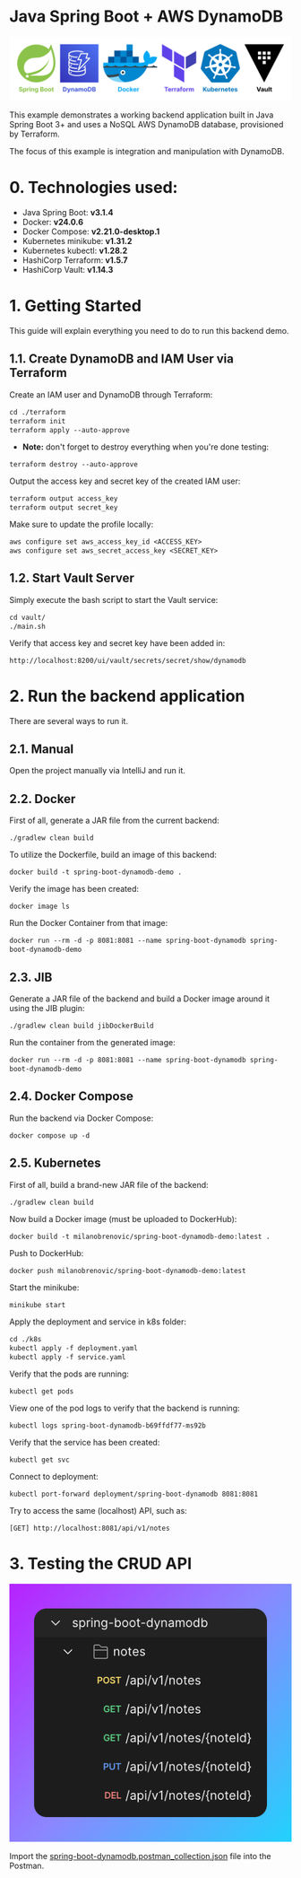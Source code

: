 # Java Spring Boot + AWS DynamoDB

![banner](misc/banner.svg)

This example demonstrates a working backend application built in Java Spring Boot 3+
and uses a NoSQL AWS DynamoDB database, provisioned by Terraform.

The focus of this example is integration and manipulation with DynamoDB.

# 0. Technologies used:

- Java Spring Boot: **v3.1.4**
- Docker: **v24.0.6**
- Docker Compose: **v2.21.0-desktop.1**
- Kubernetes minikube: **v1.31.2**
- Kubernetes kubectl: **v1.28.2**
- HashiCorp Terraform: **v1.5.7**
- HashiCorp Vault: **v1.14.3**

# 1. Getting Started

This guide will explain everything you need to do to run this backend demo.

## 1.1. Create DynamoDB and IAM User via Terraform

Create an IAM user and DynamoDB through Terraform:

```shell
cd ./terraform
terraform init
terraform apply --auto-approve
```

- **Note:** don't forget to destroy everything when you're done testing:

```shell
terraform destroy --auto-approve
```

Output the access key and secret key of the created IAM user:

```shell
terraform output access_key
terraform output secret_key
```

Make sure to update the profile locally:

```shell
aws configure set aws_access_key_id <ACCESS_KEY>
aws configure set aws_secret_access_key <SECRET_KEY>
```

## 1.2. Start Vault Server

Simply execute the bash script to start the Vault service:

```shell
cd vault/
./main.sh
```

Verify that access key and secret key have been added in:

```shell
http://localhost:8200/ui/vault/secrets/secret/show/dynamodb
```

# 2. Run the backend application

There are several ways to run it.

## 2.1. Manual

Open the project manually via IntelliJ and run it.

## 2.2. Docker

First of all, generate a JAR file from the current backend:

```shell
./gradlew clean build
```

To utilize the Dockerfile, build an image of this backend:

```shell
docker build -t spring-boot-dynamodb-demo .
```

Verify the image has been created:

```shell
docker image ls
```

Run the Docker Container from that image:

```shell
docker run --rm -d -p 8081:8081 --name spring-boot-dynamodb spring-boot-dynamodb-demo
```

## 2.3. JIB

Generate a JAR file of the backend and build a Docker image around it using the JIB plugin:

```shell
./gradlew clean build jibDockerBuild
```

Run the container from the generated image:

```shell
docker run --rm -d -p 8081:8081 --name spring-boot-dynamodb spring-boot-dynamodb-demo
```

## 2.4. Docker Compose

Run the backend via Docker Compose:

```shell
docker compose up -d
```

## 2.5. Kubernetes

First of all, build a brand-new JAR file of the backend:

```shell
./gradlew clean build
```

Now build a Docker image (must be uploaded to DockerHub):

```shell
docker build -t milanobrenovic/spring-boot-dynamodb-demo:latest .
```

Push to DockerHub:

```shell
docker push milanobrenovic/spring-boot-dynamodb-demo:latest
```

Start the minikube:

```shell
minikube start
```

Apply the deployment and service in k8s folder:

```shell
cd ./k8s
kubectl apply -f deployment.yaml
kubectl apply -f service.yaml
```

Verify that the pods are running:

```shell
kubectl get pods
```

View one of the pod logs to verify that the backend is running:

```shell
kubectl logs spring-boot-dynamodb-b69ffdf77-ms92b
```

Verify that the service has been created:

```shell
kubectl get svc
```

Connect to deployment:

```shell
kubectl port-forward deployment/spring-boot-dynamodb 8081:8081
```

Try to access the same (localhost) API, such as:

```shell
[GET] http://localhost:8081/api/v1/notes
```

# 3. Testing the CRUD API

![API](misc/api.png)

Import the [spring-boot-dynamodb.postman_collection.json](postman/spring-boot-dynamodb.postman_collection.json) file
into the Postman.

